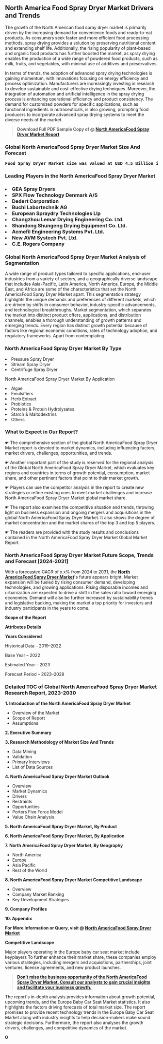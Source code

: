 <p> <h2>North America Food Spray Dryer Market Drivers and Trends</h2><p>The growth of the North American food spray dryer market is primarily driven by the increasing demand for convenience foods and ready-to-eat products. As consumers seek faster and more efficient food processing methods, spray drying provides a solution by preserving nutritional content and extending shelf life. Additionally, the rising popularity of plant-based and organic food products has further boosted the market, as spray drying enables the production of a wide range of powdered food products, such as milk, fruits, and vegetables, with minimal use of additives and preservatives.</p><p>In terms of trends, the adoption of advanced spray drying technologies is gaining momentum, with innovations focusing on energy efficiency and process optimization. Manufacturers are increasingly investing in research to develop sustainable and cost-effective drying techniques. Moreover, the integration of automation and artificial intelligence in the spray drying process is enhancing operational efficiency and product consistency. The demand for customized powders for specific applications, such as functional ingredients in nutraceuticals, is also growing, prompting food producers to incorporate advanced spray drying systems to meet the diverse needs of the market.</p></p><blockquote id="" class=""><strong>Download Full PDF Sample Copy of @&nbsp;<a href="https://www.verifiedmarketreports.com/download-sample/?rid=557502&utm_source=GitHub-Jan&utm_medium=286" target="_blank">North AmericaFood Spray Dryer Market Report</a>&nbsp;&nbsp;</strong></blockquote><h3 id="" class=""><strong>Global&nbsp;North AmericaFood Spray Dryer Market Size And Forecast</strong></h3><pre class="reader-text-block__code-block"><strong>Food Spray Dryer Market size was valued at USD 4.5 Billion in 2022 and is projected to reach USD 7.3 Billion by 2030, growing at a CAGR of 7.2% from 2024 to 2030.</strong></pre><h3 id="" class="">Leading Players in the&nbsp;North AmericaFood Spray Dryer Market</h3><h3 class=""></Li><Li>GEA Spray Dryers</Li><Li> SPX Flow Technology Denmark A/S</Li><Li> Dedert Corporation</Li><Li> Buchi Labortechnik AG</Li><Li> European Spraydry Technologies Llp</Li><Li> Changzhou Lemar Drying Engineering Co. Ltd.</Li><Li> Shandong Shungeng Drying Equipment Co. Ltd.</Li><Li> Acmefil Engineering Systems Pvt. Ltd.</Li><Li> New AVM Systech Pvt. Ltd.</Li><Li> C.E. Rogers Company</h3><h3 id="" class="">Global&nbsp;North AmericaFood Spray Dryer Market Analysis of Segmentation</h3><p id="" class="">A wide range of product types tailored to specific applications, end-user industries from a variety of sectors, and a geographically diverse landscape that includes Asia-Pacific, Latin America, North America, Europe, the Middle East, and Africa are some of the characteristics that set the North AmericaFood Spray Dryer Market apart. This segmentation strategy highlights the unique demands and preferences of different markets, which are driven by shifts in consumer behavior, industry-specific advancements, and technological breakthroughs. Market segmentation, which separates the market into distinct product offers, applications, and distribution channels, enables a thorough understanding of growth patterns and emerging trends. Every region has distinct growth potential because of factors like regional economic conditions, rates of technology adoption, and regulatory frameworks. Apart from contemplating</p><h3 id="" class="">North AmericaFood Spray Dryer Market&nbsp;By Type</h3><p></Li><Li>Pressure Spray Dryer</Li><Li> Stream Spray Dryer</Li><Li> Centrifuge Spray Dryer</p><div class="" data-test-id=""><p>North AmericaFood Spray Dryer Market&nbsp;By Application</p></div><p class=""></Li><Li>Algae</Li><Li> Emulsifiers</Li><Li> Herb Extract</Li><Li> Probiotics</Li><Li> Proteins & Protein Hydrolysates</Li><Li> Starch & Maltodextrins</Li><Li> Others</p><div class="" data-test-id=""><h3><span class="">What to Expect in Our Report?</span></h3></div><div class="" data-test-id=""><p><span class="">☛ The comprehensive section of the global North AmericaFood Spray Dryer Market report is devoted to market dynamics, including influencing factors, market drivers, challenges, opportunities, and trends.</span></p></div><div class="" data-test-id=""><p><span class="">☛ Another important part of the study is reserved for the regional analysis of the Global North AmericaFood Spray Dryer Market, which evaluates key regions and countries in terms of growth potential, consumption, market share, and other pertinent factors that point to their market growth.</span></p></div><div class="" data-test-id=""><p><span class="">☛ Players can use the competitor analysis in the report to create new strategies or refine existing ones to meet market challenges and increase North AmericaFood Spray Dryer Market global market share.</span></p></div><div class="" data-test-id=""><p><span class="">☛ The report also examines the competitive situation and trends, throwing light on business expansion and ongoing mergers and acquisitions in the global North AmericaFood Spray Dryer Market. It also shows the degree of market concentration and the market shares of the top 3 and top 5 players.</span></p></div><div class="" data-test-id=""><p><span class="">☛ The readers are provided with the study results and conclusions contained in the North AmericaFood Spray Dryer Market Global Market Report.</span></p></div><div class="" data-test-id=""><h3><span class="">North AmericaFood Spray Dryer Market Future Scope, Trends and Forecast [2024-2031]</span></h3></div><div class="" data-test-id=""><p><span class="">With a forecasted CAGR of x.x% from 2024 to 2031, the <strong><a href="https://www.verifiedmarketreports.com/download-sample/?rid=557502&utm_source=GitHub-Jan&utm_medium=286" target="_blank">North AmericaFood Spray Dryer Market</a>'</strong>s future appears bright. Market expansion will be fueled by rising consumer demand, developing technologies, and growing applications. Rising disposable incomes and urbanization are expected to drive a shift in the sales ratio toward emerging economies. Demand will also be further increased by sustainability trends and legislative backing, making the market a top priority for investors and industry participants in the years to come.</span></p><p id="ember66" class="ember-view reader-text-block__paragraph"><strong>Scope of the Report</strong></p><p id="ember67" class="ember-view reader-text-block__paragraph"><strong>Attributes Details</strong></p><p id="ember68" class="ember-view reader-text-block__paragraph"><strong>Years Considered</strong></p><p id="ember69" class="ember-view reader-text-block__paragraph">Historical Data &ndash; 2019&ndash;2022</p><p id="ember70" class="ember-view reader-text-block__paragraph">Base Year &ndash; 2022</p><p id="ember71" class="ember-view reader-text-block__paragraph">Estimated Year &ndash; 2023</p><p id="ember72" class="ember-view reader-text-block__paragraph">Forecast Period &ndash; 2023&ndash;2029</p></div><h3 id="" class="">Detailed TOC of Global North AmericaFood Spray Dryer Market Research Report, 2023-2030</h3><p id="" class=""><strong>1. Introduction of the North AmericaFood Spray Dryer Market</strong></p><ul><li>Overview of the Market</li><li>Scope of Report</li><li>Assumptions</li></ul><p id="" class=""><strong>2. Executive Summary</strong></p><p id="" class=""><strong>3. Research Methodology of Market Size And Trends</strong></p><ul><li>Data Mining</li><li>Validation</li><li>Primary Interviews</li><li>List of Data Sources</li></ul><p id="" class=""><strong>4. North AmericaFood Spray Dryer Market Outlook</strong></p><ul><li>Overview</li><li>Market Dynamics</li><li>Drivers</li><li>Restraints</li><li>Opportunities</li><li>Porters Five Force Model</li><li>Value Chain Analysis</li></ul><p id="" class=""><strong>5. North AmericaFood Spray Dryer Market, By Product</strong></p><p id="" class=""><strong>6. North AmericaFood Spray Dryer Market, By Application</strong></p><p id="" class=""><strong>7. North AmericaFood Spray Dryer Market, By Geography</strong></p><ul><li>North America</li><li>Europe</li><li>Asia Pacific</li><li>Rest of the World</li></ul><p id="" class=""><strong>8. North AmericaFood Spray Dryer Market Competitive Landscape</strong></p><ul><li>Overview</li><li>Company Market Ranking</li><li>Key Development Strategies</li></ul><p id="" class=""><strong>9. Company Profiles</strong></p><p id="" class=""><strong>10. Appendix</strong></p><p><strong>For More Information or Query, visit&nbsp;@ <a href="https://www.verifiedmarketreports.com/product/food-spray-dryer-market/" target="_blank">North AmericaFood Spray Dryer Market</a></strong></p><p id="ember61" class="ember-view reader-text-block__paragraph"><strong>Competitive Landscape</strong></p><p id="ember62" class="ember-view reader-text-block__paragraph">Major players operating in the Europe baby car seat market include keyplayers To further enhance their market share, these companies employ various strategies, including mergers and acquisitions, partnerships, joint ventures, license agreements, and new product launches.</p><blockquote id="ember63" class="ember-view reader-text-block__blockquote"><strong><a href="https://www.verifiedmarketreports.com/download-sample/?rid=557502&utm_source=GitHub-Jan&utm_medium=286" target="_blank">Don&rsquo;t miss the business opportunity of the North AmericaFood Spray Dryer Market. Consult our analysts to gain crucial insights and facilitate your business growth.</a></strong></blockquote><p id="ember64" class="ember-view reader-text-block__paragraph">The report's in-depth analysis provides information about growth potential, upcoming trends, and the Europe Baby Car Seat Market statistics. It also highlights the factors driving forecasts of total market size. The report promises to provide recent technology trends in the Europe Baby Car Seat Market along with industry insights to help decision-makers make sound strategic decisions. Furthermore, the report also analyses the growth drivers, challenges, and competitive dynamics of the market.</p><p class="ember-view reader-text-block__paragraph"><strong>0</strong></p>
